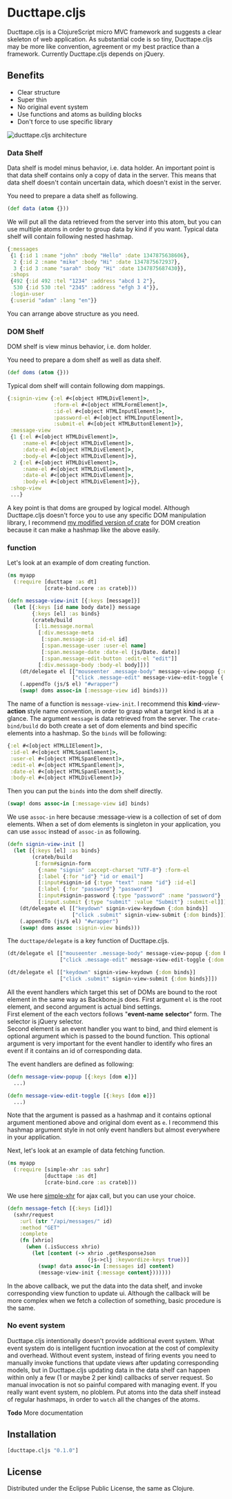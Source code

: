 # Ducttape.cljs

Ducttape.cljs is a ClojureScript micro MVC framework and suggests a clear skeleton of web application.
As substantial code is so tiny, Ducttape.cljs may be more like convention, agreement or my best practice than a framework.
Currently Ducttape.cljs depends on jQuery.

## Benefits
* Clear structure
* Super thin
* No original event system
* Use functions and atoms as building blocks
* Don't force to use specific library


<img src="https://github.com/downloads/hozumi/ducttape.cljs/ducttape_arch.png" alt="ducttape.cljs architecture" title="ducttape.cljs architecture" align="center" />

### Data Shelf
Data shelf is model minus behavior, i.e. data holder.
An important point is that data shelf contains only a copy of data in the server.
This means that data shelf doesn't contain uncertain data, which doesn't exist in the server.

You need to prepare a data shelf as following.

```clojure
(def data (atom {}))
```

We will put all the data retrieved from the server into this atom, but you can use multiple atoms in order to group data by kind if you want.
Typical data shelf will contain following nested hashmap.

```clojure
{:messages
 {1 {:id 1 :name "john" :body "Hello" :date 1347875638606},
  2 {:id 2 :name "mike" :body "Hi" :date 1347875672937},
  3 {:id 3 :name "sarah" :body "Hi" :date 1347875687430}},
 :shops
 {492 {:id 492 :tel "1234" :address "abcd 1 2"},
  530 {:id 530 :tel "2345" :address "efgh 3 4"}},
 :login-user
 {:userid "adam" :lang "en"}}
```

You can arrange above structure as you need.

### DOM Shelf
DOM shelf is view minus behavior, i.e. dom holder.

You need to prepare a dom shelf as well as data shelf.

```clojure
(def doms (atom {}))
```

Typical dom shelf will contain following dom mappings.

```clojure
{:signin-view {:el #<[object HTMLDivElement]>,
               :form-el #<[object HTMLFormElement]>,
               :id-el #<[object HTMLInputElement]>,
               :password-el #<[object HTMLInputElement]>,
               :submit-el #<[object HTMLButtonElement]>},
 :message-view
 {1 {:el #<[object HTMLDivElement]>,
     :name-el #<[object HTMLDivElement]>,
     :date-el #<[object HTMLDivElement]>,
     :body-el #<[object HTMLDivElement]>},
  2 {:el #<[object HTMLDivElement]>,
     :name-el #<[object HTMLDivElement]>,
     :date-el #<[object HTMLDivElement]>,
     :body-el #<[object HTMLDivElement]>}},
 :shop-view
 ...}
```

A key point is that doms are grouped by logical model.
Although Ducttape.cljs doesn't force you to use any specific DOM manipulation library, I recommend [my modified version of crate](https://github.com/hozumi/crate-bind) for DOM creation because it can make a hashmap like the above easily.

### function

Let's look at an example of dom creating function.

```clojure
(ns myapp
  (:require [ducttape :as dt]
            [crate-bind.core :as crateb]))
```

```clojure
(defn message-view-init [{:keys [message]}]
  (let [{:keys [id name body date]} message
        {:keys [el] :as binds}
        (crateb/build
         [:li.message.normal
          [:div.message-meta
           [:span.message-id :id-el id]
           [:span.message-user :user-el name]
           [:span.message-date :date-el (js/Date. date)]
           [:span.message-edit-button :edit-el "edit"]]
          [:div.message-body :body-el body]])]
    (dt/delegate el [["mouseenter .message-body" message-view-popup {:dom binds}]
                     ["click .message-edit" message-view-edit-toggle {:dom binds}]])
    (.appendTo (js/$ el) "#wrapper")
    (swap! doms assoc-in [:message-view id] binds)))
```

The name of a function is `message-view-init`.
I recommend this **kind**-*view*-**action** style name convention, in order to grasp what a target kind is at a glance.
The argument `message` is data retrieved from the server.
The `crate-bind/build` do both create a set of dom elements and bind specific elements into a hashmap. So the `binds` will be following:

```clojure
{:el #<[object HTMLLIElement]>,
 :id-el #<[object HTMLSpanElement]>,
 :user-el #<[object HTMLSpanElement]>,
 :edit-el #<[object HTMLSpanElement]>,
 :date-el #<[object HTMLSpanElement]>,
 :body-el #<[object HTMLDivElement]>}
```

Then you can put the `binds` into the dom shelf directly.

```clojure
(swap! doms assoc-in [:message-view id] binds)
```

We use `assoc-in` here because :message-view is a collection of set of dom elements.
When a set of dom elements is singleton in your application, you can use `assoc` instead of `assoc-in` as following.

```clojure
(defn signin-view-init []
  (let [{:keys [el] :as binds}
        (crateb/build
         [:form#signin-form
          {:name "signin" :accept-charset "UTF-8"} :form-el
          [:label {:for "id"} "id or email"]
          [:input#signin-id {:type "text" :name "id"} :id-el]
          [:label {:for "password"} "password"]
          [:input#signin-password {:type "password" :name "password"} :password-el]
          [:input.submit {:type "submit" :value "Submit"} :submit-el]])]
    (dt/delegate el [["keydown" signin-view-keydown {:dom binds}]
                     ["click .submit" signin-view-submit {:dom binds}]])
    (.appendTo (js/$ el) "#wrapper")
    (swap! doms assoc :signin-view binds)))
```

The `ducttape/delegate` is a key function of Ducttape.cljs.

```clojure
(dt/delegate el [["mouseenter .message-body" message-view-popup {:dom binds}]
                 ["click .message-edit" message-view-edit-toggle {:dom binds}]])
```

```clojure
(dt/delegate el [["keydown" signin-view-keydown {:dom binds}]
                 ["click .submit" signin-view-submit {:dom binds}]])
```

All the event handlers which target this set of DOMs are bound to the root element in the same way as Backbone.js does.
First argument `el` is the root element, and second argument is actual bind settings.<br>
First element of the each vectors follows "**event-name** **selector**" form. The selector is jQuery selector.<br>
Second element is an event handler you want to bind, and third element is optional argument which is passed to the bound function.
This optional argument is very important for the event handler to identify who fires an event if it contains an id of corresponding data.

The event handlers are defined as following:

```clojure
(defn message-view-popup [{:keys [dom e]}]
  ...)

(defn message-view-edit-toggle [{:keys [dom e]}]
  ...)
```

Note that the argument is passed as a hashmap and it contains optional argument mentioned above and original dom event as `e`.
I recommend this hashmap argument style in not only event handlers but almost everywhere in your application.



Next, let's look at an example of data fetching function.

```clojure
(ns myapp
  (:require [simple-xhr :as sxhr]
            [ducttape :as dt]
            [crate-bind.core :as crateb]))
```

We use here [simple-xhr](https://github.com/hozumi/simple-xhr) for ajax call, but you can use your choice.

```clojure
(defn message-fetch [{:keys [id]}]
  (sxhr/request
    :url (str "/api/messages/" id)
    :method "GET"
    :complete
    (fn [xhrio]
      (when (.isSuccess xhrio)
        (let [content (-> xhrio .getResponseJson
                          (js->clj :keywordize-keys true))]
          (swap! data assoc-in [:messages id] content)
          (message-view-init {:message content}))))))
```

In the above callback, we put the data into the data shelf, and invoke corresponding view function to update ui.
Although the callback will be more complex when we fetch a collection of something, basic procedure is the same.


### No event system
Ducttape.cljs intentionally doesn't provide additional event system.
What event system do is intelligent fucntion invocation at the cost of complexity and overhead.
Without event system, instead of firing events you need to manually invoke functions that update views after updating corresponding models, but in Ducttape.cljs updating data in the data shelf can happen within only a few (1 or maybe 2 per kind) callbacks of server request.
So manual invocation is not so painful compared with managing event.
If you really want event system, no ploblem. Put atoms into the data shelf instead of regular hashmaps, in order to `watch` all the changes of the atoms.


**Todo**
More documentation

## Installation

```clojure
[ducttape.cljs "0.1.0"]
```

## License

Distributed under the Eclipse Public License, the same as Clojure.
